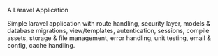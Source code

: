 A Laravel Application

Simple laravel application with route handling, security layer, models & database migrations, view/templates, autentication, sessions, compile assets, storage & file management, error handling, unit testing, email & config, cache handling.